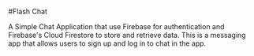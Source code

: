 #Flash Chat

A Simple Chat Application that use Firebase for authentication and Firebase's Cloud Firestore to store and retrieve data. This is a messaging app that allows users to sign up and log in to chat in the app.
